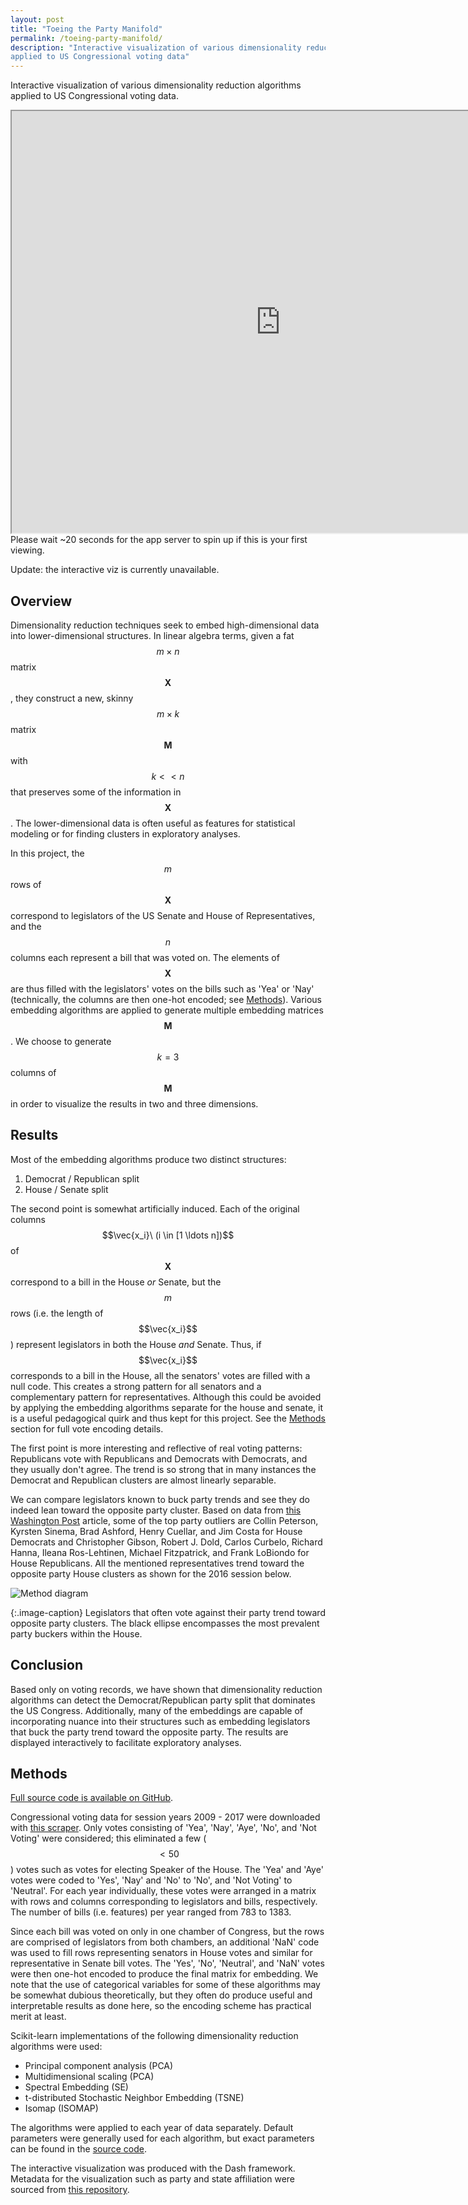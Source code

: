 ```yaml
---
layout: post
title: "Toeing the Party Manifold"
permalink: /toeing-party-manifold/
description: "Interactive visualization of various dimensionality reduction algorithms
applied to US Congressional voting data"
---
```


<script src="https://cdnjs.cloudflare.com/ajax/libs/mathjax/2.7.0/MathJax.js?config=TeX-AMS-MML_HTMLorMML" type="text/javascript"></script>

Interactive visualization of various dimensionality reduction algorithms
applied to US Congressional voting data.

 <!-- <iframe src="http://127.0.0.1:9999/" width="840" height="675"></iframe> -->

 <div id="overlay-container">
   <div id="iframe-container">
    <iframe src="https://toeing-party-manifold.herokuapp.com/" width="860" height="675"></iframe>
   </div>
   <div id="underlay">Please wait ~20 seconds for the app server to spin up if this
   is your first viewing.</div>
 </div>

 Update: the interactive viz is currently unavailable. 

## Overview

Dimensionality reduction techniques
seek to embed high-dimensional data into lower-dimensional structures. In linear algebra terms,
given a fat $$m \times n$$ matrix $$\textbf{X}$$, they construct a new, skinny $$m \times k$$ matrix
$$\textbf{M}$$ with $$k << n$$ that preserves some of the information in $$\textbf{X}$$.
The lower-dimensional data is often useful as features for statistical modeling or for finding clusters
in exploratory analyses.

In this project, the $$m$$ rows of $$\textbf{X}$$ correspond to
legislators of the US Senate and House of Representatives, and the $$n$$ columns
each represent a bill that was voted on. The elements of $$\textbf{X}$$ are thus
filled with the legislators' votes on the bills such as 'Yea' or 'Nay' (technically,
the columns are then one-hot encoded; see [Methods](#methods)). Various embedding
algorithms are applied to generate multiple embedding matrices $$\textbf{M}$$. We choose to generate
$$k = 3$$ columns of $$\textbf{M}$$ in order to visualize the results in two and
three dimensions.

## Results

Most of the embedding algorithms produce two distinct structures:

1. Democrat / Republican split
2. House / Senate split

The second point is somewhat artificially induced. Each of the original columns
$$\vec{x_i}\ (i \in [1 \ldots n])$$ of $$\textbf{X}$$ correspond to a bill in the
House *or* Senate, but the $$m$$ rows (i.e. the length of $$\vec{x_i}$$) represent
legislators in both the House *and* Senate. Thus, if $$\vec{x_i}$$ corresponds to
a bill in the House, all the senators' votes are filled with a null code. This
creates a strong pattern for all senators and a complementary pattern for representatives.
Although this could be avoided by applying the embedding algorithms separate for the house and senate,
it is a useful pedagogical quirk and thus kept for this project.
See the [Methods](#methods) section for full vote encoding details.

The first point is more interesting and reflective of real voting patterns: Republicans
vote with Republicans and Democrats with Democrats, and they usually don't agree.
The trend is so strong that in many instances the Democrat and Republican
clusters are almost linearly separable.

We can compare legislators known to buck party trends and see they do indeed lean
toward the opposite party cluster. Based on data from
[this Washington Post](https://www.washingtonpost.com/news/the-fix/wp/2015/06/11/here-are-the-members-of-congress-who-vote-against-their-party-the-most/?noredirect=on&utm_term=.4fd2a56bfcc7)
article, some of the top party outliers are Collin Peterson,
Kyrsten Sinema, Brad Ashford, Henry Cuellar, and Jim Costa for House Democrats and
Christopher Gibson, Robert J. Dold,  Carlos Curbelo, Richard Hanna, Ileana Ros-Lehtinen,
Michael Fitzpatrick, and Frank LoBiondo for House Republicans. All the mentioned representatives
trend toward the opposite party House clusters as shown for the 2016 session below.

![Method diagram](/assets/img/party_manifold/outlier_bounded.png)

{:.image-caption}
Legislators that often vote against their party trend toward opposite party clusters.
The black ellipse encompasses the most prevalent party buckers within the House.

## Conclusion

Based only on voting records, we have shown that dimensionality reduction algorithms
can detect the Democrat/Republican party split that dominates the US Congress. Additionally,
many of the embeddings are capable of incorporating nuance into their structures such
as embedding legislators that buck the party trend toward the opposite party. The results
are displayed interactively to facilitate exploratory analyses.

## Methods

[Full source code is available on GitHub](https://github.com/carMartinez/toeing-party-manifold).

Congressional voting data for session years 2009 - 2017 were downloaded with
[this scraper](https://github.com/unitedstates/congress/wiki/votes). Only votes
consisting of 'Yea', 'Nay', 'Aye', 'No', and 'Not Voting' were considered;
this eliminated a few
($$< 50$$) votes such as votes for electing Speaker of the House. The 'Yea' and
'Aye' votes were coded to 'Yes', 'Nay' and 'No' to 'No', and 'Not Voting' to
'Neutral'. For each year individually, these votes were arranged in a matrix with rows and columns corresponding
to legislators and bills, respectively. The number of bills (i.e. features) per year ranged from 783 to 1383.

Since each bill was voted on only in one
chamber of Congress, but the rows are comprised of legislators from both chambers,
an additional 'NaN' code was used to fill rows representing senators in House
votes and similar for representative in Senate bill votes. The 'Yes', 'No', 'Neutral',
and 'NaN' votes were then one-hot encoded to produce the final matrix for embedding.
We note that the use of categorical variables for some of these algorithms may be somewhat
dubious theoretically, but they often do produce useful and interpretable results
as done here, so the encoding scheme has practical merit at least.

Scikit-learn implementations of the following dimensionality reduction algorithms were used:
* Principal component analysis (PCA)
* Multidimensional scaling (PCA)
* Spectral Embedding (SE)
* t-distributed Stochastic Neighbor Embedding (TSNE)
* Isomap (ISOMAP)

The algorithms were applied to each year of data separately. Default parameters
were generally used for each algorithm, but exact parameters can be found in the
[source code](https://github.com/carMartinez/toeing-party-manifold/blob/master/manifold.ipynb).

The interactive visualization was produced with the Dash framework. Metadata for
the visualization such as party and state affiliation were sourced from [this
repository](https://github.com/unitedstates/congress-legislators).
